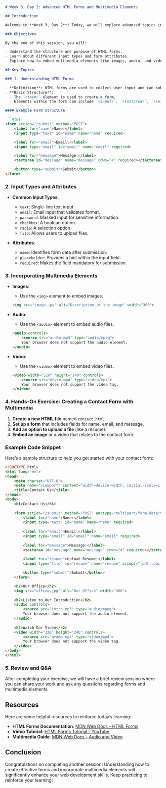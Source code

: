 
```markdown
# Week 3, Day 2: Advanced HTML Forms and Multimedia Elements

## Introduction

Welcome to **Week 3, Day 2**! Today, we will explore advanced topics in **HTML**, focusing on creating forms and incorporating multimedia elements into web pages. Forms are essential for user interaction, while multimedia enriches the user experience.

### Objectives

By the end of this session, you will:

- Understand the structure and purpose of HTML forms.
- Learn about different input types and form attributes.
- Explore how to embed multimedia elements like images, audio, and video into your web pages.

## Key Topics

### 1. Understanding HTML Forms

- **Definition**: HTML forms are used to collect user input and can submit this data to a server for processing.
- **Basic Structure**:
  - The `<form>` element is used to create a form.
  - Elements within the form can include `<input>`, `<textarea>`, `<select>`, and `<button>`.

#### Example Form Structure

```html
<form action="/submit" method="POST">
    <label for="name">Name:</label>
    <input type="text" id="name" name="name" required>

    <label for="email">Email:</label>
    <input type="email" id="email" name="email" required>

    <label for="message">Message:</label>
    <textarea id="message" name="message" rows="4" required></textarea>

    <button type="submit">Submit</button>
</form>
```

### 2. Input Types and Attributes

- **Common Input Types**:
  - `text`: Single-line text input.
  - `email`: Email input that validates format.
  - `password`: Masked input for sensitive information.
  - `checkbox`: A boolean option.
  - `radio`: A selection option.
  - `file`: Allows users to upload files.
  
- **Attributes**:
  - `name`: Identifies form data after submission.
  - `placeholder`: Provides a hint within the input field.
  - `required`: Makes the field mandatory for submission.

### 3. Incorporating Multimedia Elements

- **Images**:
  - Use the `<img>` element to embed images.
  
  ```html
  <img src="image.jpg" alt="Description of the image" width="300">
  ```

- **Audio**:
  - Use the `<audio>` element to embed audio files.
  
  ```html
  <audio controls>
      <source src="audio.mp3" type="audio/mpeg">
      Your browser does not support the audio element.
  </audio>
  ```

- **Video**:
  - Use the `<video>` element to embed video files.
  
  ```html
  <video width="320" height="240" controls>
      <source src="movie.mp4" type="video/mp4">
      Your browser does not support the video tag.
  </video>
  ```

### 4. Hands-On Exercise: Creating a Contact Form with Multimedia

1. **Create a new HTML file** named `contact.html`.
2. **Set up a form** that includes fields for name, email, and message.
3. **Add an option to upload a file** (like a resume).
4. **Embed an image** or a video that relates to the contact form.

### Example Code Snippet

Here’s a sample structure to help you get started with your contact form:

```html
<!DOCTYPE html>
<html lang="en">
<head>
    <meta charset="UTF-8">
    <meta name="viewport" content="width=device-width, initial-scale=1.0">
    <title>Contact Us</title>
</head>
<body>
    <h1>Contact Us</h1>
    
    <form action="/submit" method="POST" enctype="multipart/form-data">
        <label for="name">Name:</label>
        <input type="text" id="name" name="name" required>
        
        <label for="email">Email:</label>
        <input type="email" id="email" name="email" required>
        
        <label for="message">Message:</label>
        <textarea id="message" name="message" rows="4" required></textarea>
        
        <label for="resume">Upload Resume:</label>
        <input type="file" id="resume" name="resume" accept=".pdf,.doc,.docx">

        <button type="submit">Submit</button>
    </form>

    <h2>Our Office</h2>
    <img src="office.jpg" alt="Our Office" width="300">
    
    <h2>Listen to Our Introduction</h2>
    <audio controls>
        <source src="intro.mp3" type="audio/mpeg">
        Your browser does not support the audio element.
    </audio>
    
    <h2>Watch Our Video</h2>
    <video width="320" height="240" controls>
        <source src="promo.mp4" type="video/mp4">
        Your browser does not support the video tag.
    </video>
</body>
</html>
```

### 5. Review and Q&A

After completing your exercise, we will have a brief review session where you can share your work and ask any questions regarding forms and multimedia elements.

## Resources

Here are some helpful resources to reinforce today’s learning:

- **HTML Forms Documentation**: [MDN Web Docs - HTML Forms](https://developer.mozilla.org/en-US/docs/Learn/Forms)
- **Video Tutorial**: [HTML Forms Tutorial - YouTube](https://www.youtube.com/watch?v=9Z65yX3Gg0E)
- **Multimedia Guide**: [MDN Web Docs - Audio and Video](https://developer.mozilla.org/en-US/docs/Web/HTML/Element/audio)

## Conclusion

Congratulations on completing another session! Understanding how to create effective forms and incorporate multimedia elements will significantly enhance your web development skills. Keep practicing to reinforce your learning!
```
